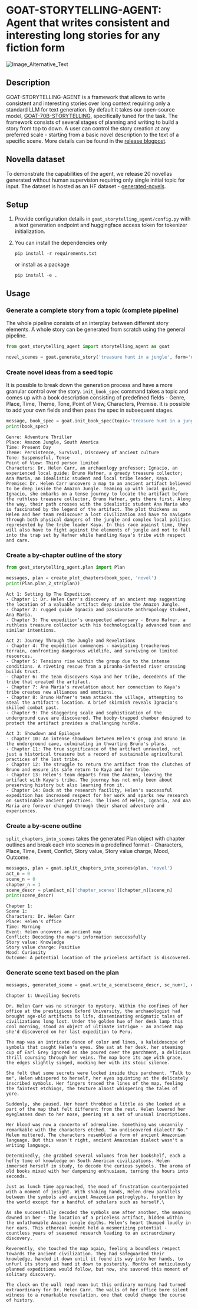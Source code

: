 # GOAT-STORYTELLING-AGENT: Agent that writes consistent and interesting long stories for any fiction form
![Image_Alternative_Text](https://assets.adapt.ws/files/20231117_ehznrqludevtapck.png)
## Description
GOAT-STORYTELLING-AGENT is a framework that allows to write consistent and  interesting stories over long context requiring only a standard LLM for text generation. By default it takes our open-source model, [GOAT-70B-STORYTELLING](https://huggingface.co/GOAT-AI/GOAT-70B-STORYTELLING), specifically tuned for the task.
The framework consists of several stages of planning and writing to build a story from top to down. A user can control the story creation at any preferred scale - starting from a basic novel description to the text of a specific scene. More details can be found in the [release blogpost](https://www.blog.goat.ai/).

## Novella dataset
To demonstrate the capabilities of the agent, we release 20 novellas generated without human supervision requiring only single initial topic for input. The dataset is hosted as an HF dataset - [generated-novels](https://huggingface.co/datasets/GOAT-AI/generated-novels).

## Setup
1. Provide configuration details in `goat_storytelling_agent/config.py` with a text generation endpoint and huggingface access token for tokenizer initialization.

2. You can install the dependencies only

    ```pip install -r requirements.txt```

    or install as a package

    ```pip install -e .```

## Usage
### Generate a complete story from a topic (complete pipeline)
The whole pipeline consists of an interplay between different story elements. A whole story can be generated from scratch using the general pipeline.

```python
from goat_storytelling_agent import storytelling_agent as goat

novel_scenes = goat.generate_story('treasure hunt in a jungle', form='novel')
```
### Create novel ideas from a seed topic
It is possible to break down the generation process and have a more granular control over the story. `init_book_spec` command takes a topic and comes up with a book description consisting of predefined fields - Genre, Place, Time, Theme, Tone, Point of View, Characters, Premise. It is possible to add your own fields and then pass the spec in subsequent stages.

```python
message, book_spec = goat.init_book_spec(topic='treasure hunt in a jungle', 'novel')
print(book_spec)
```
```output
Genre: Adventure Thriller
Place: Amazon Jungle, South America
Time: Present Day
Theme: Persistence, Survival, Discovery of ancient culture
Tone: Suspenseful, Tense
Point of View: Third person limited
Characters: Dr. Helen Carr, an archaeology professor; Ignacio, an experienced local guide; Bruno Hafner, a greedy treasure collector; Ana Maria, an idealistic student and local tribe leader, Kaya.
Premise: Dr. Helen Carr uncovers a map to an ancient artifact believed to be deep inside the Amazon Jungle. Teaming up with local guide, Ignacio, she embarks on a tense journey to locate the artifact before the ruthless treasure collector, Bruno Hafner, gets there first. Along the way, their path crosses with the idealistic student Ana Maria who is fascinated by the legend of the artifact. The plot thickens as Helen and her team rediscover a lost civilization and have to navigate through both physical dangers of the jungle and complex local politics represented by the tribe leader Kaya. In this race against time, they will also have to fight against the elements of jungle and not to fall into the trap set by Hafner while handling Kaya's tribe with respect and care.
```
### Create a by-chapter outline of the story
```python
from goat_storytelling_agent.plan import Plan

messages, plan = create_plot_chapters(book_spec, 'novel')
print(Plan.plan_2_str(plan))
```
```output
Act 1: Setting Up The Expedition
- Chapter 1: Dr. Helen Carr's discovery of an ancient map suggesting the location of a valuable artifact deep inside the Amazon Jungle.
- Chapter 2: rugged guide Ignacio and passionate anthropology student, Ana Maria.
- Chapter 3: The expedition's unexpected adversary - Bruno Hafner, a ruthless treasure collector with his technologically advanced team and similar intentions.

Act 2: Journey Through the Jungle and Revelations
- Chapter 4: The expedition commences - navigating treacherous terrain, confronting dangerous wildlife, and surviving on limited resources.
- Chapter 5: Tensions rise within the group due to the intense conditions. A riveting rescue from a piranha-infested river crossing builds trust.
- Chapter 6: The team discovers Kaya and her tribe, decedents of the tribe that created the artifact.
- Chapter 7: Ana Maria's revelation about her connection to Kaya's tribe creates new alliances and emotions.
- Chapter 8: Bruno Hafner's team attacks the village, attempting to steal the artifact's location. A brief skirmish reveals Ignacio's skilled combat past.
- Chapter 9: The staggering scale and sophistication of the underground cave are discovered. The booby-trapped chamber designed to protect the artifact provides a challenging hurdle.

Act 3: Showdown and Epilogue
- Chapter 10: An intense showdown between Helen's group and Bruno in the underground cave, culminating in thwarting Bruno's plans.
- Chapter 11: The true significance of the artifact unraveled, not just a historical treasure but a record of sustainable agricultural practices of the lost tribe.
- Chapter 12: The struggle to return the artifact from the clutches of Bruno and ensure its safe return to Kaya and her tribe.
- Chapter 13: Helen's team departs from the Amazon, leaving the artifact with Kaya's tribe. The journey has not only been about preserving history but also learning from it.
- Chapter 14: Back at the research facility, Helen's successful expedition has increased respect for her work and sparks new research on sustainable ancient practices. The lives of Helen, Ignacio, and Ana Maria are forever changed through their shared adventure and experiences.
```

### Create a by-scene outline
`split_chapters_into_scenes` takes the generated Plan object with chapter outlines and break each into scenes in a predefined format - Characters, Place, Time, Event, Conflct, Story value, Story value charge, Mood, Outcome.
```python
messages, plan = goat.split_chapters_into_scenes(plan, 'novel')
act_n = 0
scene_n = 0
chapter_n = 1
scene_descr = plan[act_n]['chapter_scenes'][chapter_n][scene_n]
print(scene_descr)
```
```output
Chapter 1:
Scene 1:
Characters: Dr. Helen Carr
Place: Helen's office
Time: Morning
Event: Helen uncovers an ancient map
Conflict: Decoding the map's information successfully
Story value: Knowledge
Story value charge: Positive
Mood: Curiosity
Outcome: A potential location of the priceless artifact is discovered.
```

### Generate scene text based on the plan
```python
messages, generated_scene = goat.write_a_scene(scene_descr, sc_num+1, ch_num, plan, previous_scene=None, form='novel')
```
```
Chapter 1: Unveiling Secrets

Dr. Helen Carr was no stranger to mystery. Within the confines of her office at the prestigious Oxford University, the archaeologist had brought age-old artifacts to life, disseminating enigmatic tales of civilizations long lost. Under the golden hue of her desk lamp this cool morning, stood an object of ultimate intrigue - an ancient map she'd discovered on her last expedition to Peru.

The map was an intricate dance of color and lines, a kaleidoscope of symbols that caught Helen's eyes. She sat at her desk, her steaming cup of Earl Grey ignored as she poured over the parchment, a delicious thrill coursing through her veins. The map bore its age with grace, the edges slightly singed, mocking her with its stoic silence.

She felt that some secrets were locked inside this parchment. "Talk to me", Helen whispered to herself, her eyes squinting at the delicately inscribed symbols. Her fingers traced the lines of the map, feeling the faintest etchings, the texture almost whispering the tales of yore.

Suddenly, she paused. Her heart throbbed a little as she looked at a part of the map that felt different from the rest. Helen lowered her eyeglasses down to her nose, peering at a set of unusual inscriptions. 

Her blood was now a concerto of adrenaline. Something was uncannily remarkable with the characters etched. "An undiscovered dialect? No." Helen muttered. The characters resembled a form of ancient Amazonian language. But this wasn't right, ancient Amazonian dialect wasn't a writing language.

Determinedly, she grabbed several volumes from her bookshelf, each a hefty tome of knowledge on South American civilizations. Helen immersed herself in study, to decode the curious symbols. The aroma of old books mixed with her dampening enthusiasm, turning the hours into seconds.

Just as lunch time approached, the mood of frustration counterpointed with a moment of insight. With shaking hands, Helen drew parallels between the symbols and ancient Amazonian petroglyphs, forgotten by the world except for a handful of scholars such as herself.\

As she successfully decoded the symbols one after another, the meaning dawned on her - the location of a priceless artifact, hidden within the unfathomable Amazon jungle depths. Helen's heart thumped loudly in her ears. This ethereal moment held a mesmerizing potential - countless years of seasoned research leading to an extraordinary discovery.

Reverently, she touched the map again, feeling a boundless respect towards the ancient civilization. They had safeguarded their knowledge, handed it down until it found its way into her hands, to unfurl its story and hand it down to posterity. Months of meticulously planned expeditions would follow, but now, she savored this moment of solitary discovery.

The clock on the wall read noon but this ordinary morning had turned extraordinary for Dr. Helen Carr. The walls of her office bore silent witness to a remarkable revelation, one that could change the course of history.
```
